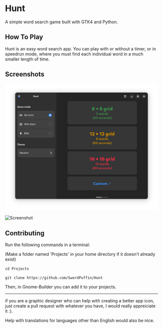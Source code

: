 # Hunt

A simple word search game built with GTK4 and Python.


## How To Play

Hunt is an easy word search app. You can play with or without a timer, or in speedrun mode, where you must find each individual word in a much smaller length of time.


## Screenshots

![Screenshot](https://github.com/SwordPuffin/Hunt/blob/main/data/screenshots/Screenshot1.png)

![Screenshot](https://github.com/SwordPuffin/Hunt/blob/main/data/screenshots/Screenshot2.png)


## Contributing

Run the following commands in a terminal:

(Make a folder named 'Projects' in your home directory if it doesn't already exist)
```
cd Projects
```
```
git clone https://github.com/SwordPuffin/Hunt
```
Then, in Gnome-Builder you can add it to your projects.

---
if you are a graphic designer who can help with creating a better app icon, just create a pull request with whatever you have, I would really appreiciate it :).  

Help with translations for languages other than English would also be nice.
